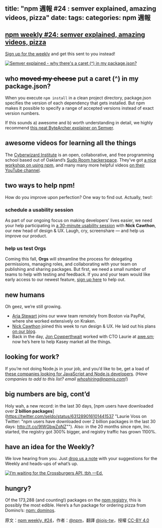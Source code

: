 title: "npm 週報 #24 : semver explained, amazing videos, pizza"
date: 
tags:
categories: npm 週報
---

## [npm weekly #24: semver explained, amazing videos, pizza](http://blog.npmjs.org/post/126588929320/npm-weekly-24-semver-explained-amazing-videos)

[Sign up for the weekly](https://www.npmjs.com/npm-weekly) and get this sent to you instead!

[![](https://partners.npmjs.com/weekly/sra-.png "Semver explained - why there's a caret (^) in my package.json?")](http://)

## who <span style="text-decoration: line-through;">moved my cheese</span> put a caret (^) in my package.json?

When you execute `npm install` in a clean project directory, package.json specifies the version of each dependency that gets installed. But npm makes it possible to specify a range of accepted versions instead of exact version numbers.

If this sounds a) awesome and b) worth understanding in detail, we highly recommend [this neat ByteArcher explainer on Semver](http://bytearcher.com/articles/semver-explained-why-theres-a-caret-in-my-package-json/ "Semver explained - why there's a caret (^) in my package.json?").

## awesome videos for learning all the things

The [Cyberwizard Institute](http://cyber.wizard.institute/ "Cyberwizard Institute") is an open, collaborative, and free programming school based out of Oakland’s [Sudo Room hackerspace](http://sudoroom.org/ "Sudo Room | Creative community and hackerspace"). They’ve got [a nice workshop on using npm](https://www.youtube.com/watch?v=B-IRNyMdYD0 "Cyber Wizard Institute: npm and using npm modules - YouTube"), and many many more helpful videos [on their YouTube channel](https://www.youtube.com/channel/UCzDHOdHNitu70iiva25rV7w "Cyber Wizard Institute  - YouTube").

## two ways to help npm!

How do you improve upon perfection? One way to find out. Actually, two!:

### schedule a usability session

As part of our ongoing focus on making developers’ lives easier, we need your help participating in [a 30-minute usability session](https://calendly.com/npm/ux "Calendly - Nick Cawthon") with **Nick Cawthon**, our new head of design & UX. Laugh, cry, screenshare — and help us improve our product.

### help us test Orgs

Coming this fall, **Orgs** will streamline the process for delegating permissions, managing roles, and collaborating with your team on publishing and sharing packages. But first, we need a small number of teams to help with testing and feedback. If you and your team would like early access to our newest feature, [sign up here](http://info.npmjs.com/test-orgs?utm_campaign=newsletter20150813 "help us test npm Orgs") to help out.

## new humans

Oh geez, we’re still growing.

*   [Aria Stewart](https://twitter.com/aredridel "Aria Stewart (@aredridel) | Twitter") joins our www team remotely from Boston via PayPal, where she worked extensively on Kraken.
*   [Nick Cawthon](https://twitter.com/ncawthon "Nick Cawthon (@ncawthon) | Twitter") joined this week to run design & UX. He laid out his plans [on our blog](http://blog.npmjs.org/post/126455035030/hello-and-lets-talk?utm_campaign=newsletter20150813 "The npm Blog — Hello... and Let’s Talk").
*   Back in the day, [Jon Cowperthwait](https://twitter.com/cowperthwait "Cowperthwait (@cowperthwait) | Twitter") worked with CTO Laurie at [awe.sm](https://web.archive.org/web/20140405115445/http://totally.awe.sm/about/#~pl6jScfWfv3hr7 "awe.sm | About awe.sm"); now he’s here to help Kasey market all the things.

## looking for work?

If you’re not doing Node.js in your job, and you’d like to be, get a load of [these companies looking for JavaScript and Node.js developers](https://www.npmjs.com/whoshiring?utm_campaign=newsletter20150813 "Who’s Hiring? | npm"). (_Have companies to add to this list? email [whoshiring@npmjs.com](mailto:whoshiring@npmjs.com)!_)

## big numbers are big, cont’d

Holy wah, a new record: in the last 30 days, [npm users have downloaded over **2 billion packages**](https://twitter.com/seldo/status/631289016101441537 "Laurie Voss on Twitter: "npm users have downloaded over 2 billion packages in the last 30 days: http://t.co/9IWGbwZqNZ""). Also: in the 20 months since npm, Inc. started, the registry got 300% bigger, and registry traffic has grown 1100%.

## have an idea for the Weekly?

We love hearing from you. Just [drop us a note](mailto:jec@npmjs.com) with your suggestions for the Weekly and heads-ups of what’s up.

[![I’m waiting for the Crossburgers API, tbh —Ed.](https://partners.npmjs.com/weekly/pizza-eating.jpg "I’m waiting for the Crossburgers API, tbh —Ed.")](https://www.npmjs.com/package/dominos)

## hungry?

Of the 173,288 (and counting!) packages on the [npm registry](https://www.npmjs.com/?utm_campaign=newsletter201508113 "npm"), this is possibly the most edible. Here’s a fun package for ordering pizza from Domino’s: [npm: dominos](https://www.npmjs.com/package/dominos "dominos").

原文：[npm weekly, #24](http://blog.npmjs.org/post/126588929320/npm-weekly-24-semver-explained-amazing-videos)，作者：[@npm](http://blog.npmjs.org/)，翻譯 [@iojs-tw](https://github.com/iojs/iojs-tw)，授權 [CC-BY 4.0](https://creativecommons.org/licenses/by/4.0/deed.zh_TW)
